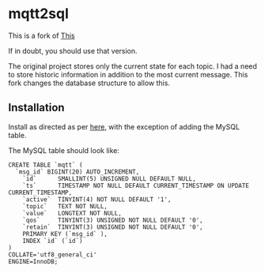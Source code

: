 # mqtt2sql

This is a fork of [This](https://github.com/curzon01/mqtt2sql)

If in doubt, you should use that version.

The original project stores only the current state for each topic. I had a need to store historic information in 
addition to the most current message. 
This fork changes the database structure to allow this. 

## Installation

Install as directed as per [here](https://github.com/curzon01/mqtt2sql), with the exception of adding the MySQL table. 

The MySQL table should look like:
```
CREATE TABLE `mqtt` (
  `msg_id` BIGINT(20) AUTO_INCREMENT,
	`id`      SMALLINT(5) UNSIGNED NULL DEFAULT NULL,
	`ts`      TIMESTAMP NOT NULL DEFAULT CURRENT_TIMESTAMP ON UPDATE CURRENT_TIMESTAMP,
	`active`  TINYINT(4) NOT NULL DEFAULT '1',
	`topic`   TEXT NOT NULL,
	`value`   LONGTEXT NOT NULL,
	`qos`     TINYINT(3) UNSIGNED NOT NULL DEFAULT '0',
	`retain`  TINYINT(3) UNSIGNED NOT NULL DEFAULT '0',
	PRIMARY KEY (`msg_id` ),
	INDEX `id` (`id`)
)
COLLATE='utf8_general_ci'
ENGINE=InnoDB;


```

